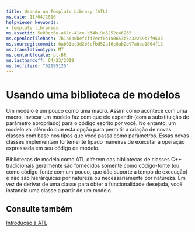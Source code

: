 ```yaml
---
title: Usando um Template Library (ATL)
ms.date: 11/04/2016
helpviewer_keywords:
- template libraries
ms.assetid: 5e80ec6e-a61c-41ce-b34b-9a6252c46265
ms.openlocfilehash: 7b1a6b0befcfd7ecf0a150653b5c32239b7f9543
ms.sourcegitcommit: 0ab61bc3d2b6cfbd52a16c6ab2b97a8ea1864f12
ms.translationtype: MT
ms.contentlocale: pt-BR
ms.lasthandoff: 04/23/2019
ms.locfileid: "62195125"
---
```

# <a name="using-a-template-library"></a>Usando uma biblioteca de modelos

Um modelo é um pouco como uma macro. Assim como acontece com uma macro, invocar um modelo faz com que ele expandir (com a substituição de parâmetro apropriado) para o código escrito por você. No entanto, um modelo vai além do que esta opção para permitir a criação de novas classes com base nos tipos que você passa como parâmetros. Essas novas classes implementam fortemente tipado maneiras de executar a operação expressada em seu código de modelo.

Bibliotecas de modelo como ATL diferem das bibliotecas de classes C++ tradicionais geralmente são fornecidos somente como código-fonte (ou como código-fonte com um pouco, que dão suporte a tempo de execução) e não são hierárquicas por natureza ou necessariamente por natureza. Em vez de derivar de uma classe para obter a funcionalidade desejada, você instancia uma classe a partir de um modelo.

## <a name="see-also"></a>Consulte também

[Introdução à ATL](../atl/introduction-to-atl.md)
